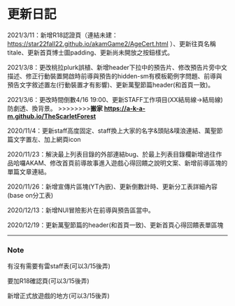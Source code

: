 # 更新日記

2021/3/11：新增R18認證頁（連結未建：https://star22fall22.github.io/akamGame2/AgeCert.html ）、更新往頁名稱titale、更新首頁博士圖padding、更新尚未開放之按鈕樣式。

2021/3/8：更改桃拉plurk誤植、新增header下拉中的預告片、修改預告片旁中文描述、修正行動裝置開啟時前導與預告的hidden-sm有模板範例字問題、前導與預告文字敘述置左(行動裝置才有影響)、更新萬聖節篇header(和首頁一致)。

2021/3/6：更改時間倒數4/16 19:00、更新STAFF工作項目(XX結局線->結局線)防劇透、換背景。 >>>>>>>>**搬家 https://a-k-a-m.github.io/TheScarletForest**

2020/11/4：更新staff高度固定、staff換上大家的名字&頭貼&噗浪連結、萬聖節篇文字置左、加上網頁icon

2020/11/23：解決最上列表目錄的外部連結bug、於最上列表目錄欄新增過往作品哈囉AKAM、修改首頁前導故事進入遊戲心得回饋之說明文案、新增前導區塊的單篇文章連結。

2020/11/26：新增宣傳片區塊(YT內嵌)、更新倒數計時、更新分工表詳細內容(base on分工表)

2020/12/13：新增NUI冒險影片在前導與預告區當中。

2020/12/19：更新萬聖節篇的header(和首頁一致)、更新首頁心得回饋表單區塊


---

### Note

有沒有需要有雷staff表(可以3/15後弄)

要加R18確認頁(可以3/15後弄)

新增正式放遊戲的地方(可以3/15後弄)

